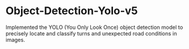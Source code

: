 # Object-Detection-Yolo-v5
Implemented the YOLO (You Only Look Once) object detection model to precisely locate and classify turns and unexpected road conditions in images.

